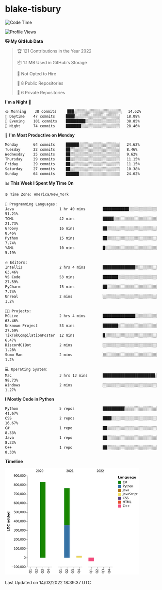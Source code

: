# blake-tisbury

<!--START_SECTION:waka-->
![Code Time](http://img.shields.io/badge/Code%20Time-159%20hrs%2019%20mins-blue)

![Profile Views](http://img.shields.io/badge/Profile%20Views-6-blue)

**🐱 My GitHub Data** 

> 🏆 121 Contributions in the Year 2022
 > 
> 📦 1.1 MB Used in GitHub's Storage 
 > 
> 🚫 Not Opted to Hire
 > 
> 📜 8 Public Repositories 
 > 
> 🔑 6 Private Repositories  
 > 
**I'm a Night 🦉** 

```text
🌞 Morning    38 commits     ███░░░░░░░░░░░░░░░░░░░░░░   14.62% 
🌆 Daytime    47 commits     ████░░░░░░░░░░░░░░░░░░░░░   18.08% 
🌃 Evening    101 commits    █████████░░░░░░░░░░░░░░░░   38.85% 
🌙 Night      74 commits     ███████░░░░░░░░░░░░░░░░░░   28.46%

```
📅 **I'm Most Productive on Monday** 

```text
Monday       64 commits     ██████░░░░░░░░░░░░░░░░░░░   24.62% 
Tuesday      22 commits     ██░░░░░░░░░░░░░░░░░░░░░░░   8.46% 
Wednesday    25 commits     ██░░░░░░░░░░░░░░░░░░░░░░░   9.62% 
Thursday     29 commits     ██░░░░░░░░░░░░░░░░░░░░░░░   11.15% 
Friday       29 commits     ██░░░░░░░░░░░░░░░░░░░░░░░   11.15% 
Saturday     27 commits     ██░░░░░░░░░░░░░░░░░░░░░░░   10.38% 
Sunday       64 commits     ██████░░░░░░░░░░░░░░░░░░░   24.62%

```


📊 **This Week I Spent My Time On** 

```text
⌚︎ Time Zone: America/New_York

💬 Programming Languages: 
Java                     1 hr 40 mins        ████████████░░░░░░░░░░░░░   51.21% 
TOML                     42 mins             █████░░░░░░░░░░░░░░░░░░░░   21.73% 
Groovy                   16 mins             ██░░░░░░░░░░░░░░░░░░░░░░░   8.46% 
Python                   15 mins             ██░░░░░░░░░░░░░░░░░░░░░░░   7.74% 
YAML                     10 mins             █░░░░░░░░░░░░░░░░░░░░░░░░   5.19%

🔥 Editors: 
IntelliJ                 2 hrs 4 mins        ███████████████░░░░░░░░░░   63.46% 
VS Code                  53 mins             ███████░░░░░░░░░░░░░░░░░░   27.59% 
PyCharm                  15 mins             ██░░░░░░░░░░░░░░░░░░░░░░░   7.74% 
Unreal                   2 mins              ░░░░░░░░░░░░░░░░░░░░░░░░░   1.2%

🐱‍💻 Projects: 
MCLive                   2 hrs 4 mins        ███████████████░░░░░░░░░░   63.46% 
Unknown Project          53 mins             ███████░░░░░░░░░░░░░░░░░░   27.59% 
TikTokCompilationPoster  12 mins             █░░░░░░░░░░░░░░░░░░░░░░░░   6.47% 
DiscordCIBot             2 mins              ░░░░░░░░░░░░░░░░░░░░░░░░░   1.28% 
Sumo Man                 2 mins              ░░░░░░░░░░░░░░░░░░░░░░░░░   1.2%

💻 Operating System: 
Mac                      3 hrs 13 mins       ████████████████████████░   98.73% 
Windows                  2 mins              ░░░░░░░░░░░░░░░░░░░░░░░░░   1.27%

```

**I Mostly Code in Python** 

```text
Python                   5 repos             ██████████░░░░░░░░░░░░░░░   41.67% 
CSS                      2 repos             ████░░░░░░░░░░░░░░░░░░░░░   16.67% 
C#                       1 repo              ██░░░░░░░░░░░░░░░░░░░░░░░   8.33% 
Java                     1 repo              ██░░░░░░░░░░░░░░░░░░░░░░░   8.33% 
C++                      1 repo              ██░░░░░░░░░░░░░░░░░░░░░░░   8.33%

```


**Timeline**

![Chart not found](https://raw.githubusercontent.com/blake-tisbury/blake-tisbury/main/charts/bar_graph.png) 


 Last Updated on 14/03/2022 18:39:37 UTC
<!--END_SECTION:waka-->
